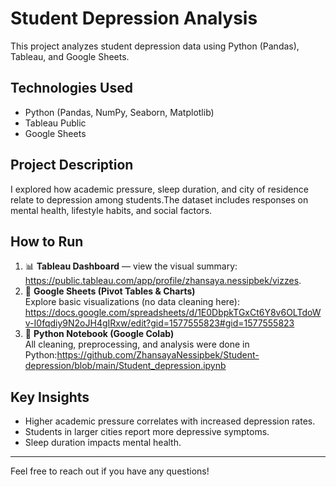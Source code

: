 # Student Depression Analysis

This project analyzes student depression data using Python (Pandas), Tableau, and Google Sheets.

## Technologies Used

- Python (Pandas, NumPy, Seaborn, Matplotlib)
- Tableau Public
- Google Sheets


## Project Description

I explored how academic pressure, sleep duration, and city of residence relate to depression among students.The dataset includes responses on mental health, lifestyle habits, and social factors.

## How to Run

1.  📊 **Tableau Dashboard** — view the visual summary:  https://public.tableau.com/app/profile/zhansaya.nessipbek/vizzes.  
2.  🧮 **Google Sheets (Pivot Tables & Charts)**  
   Explore basic visualizations (no data cleaning here): https://docs.google.com/spreadsheets/d/1E0DbpkTGxCt6Y8v6OLTdoWv-I0fqdiy9N2oJH4gIRxw/edit?gid=1577555823#gid=1577555823
3.  🐍 **Python Notebook (Google Colab)**  
   All cleaning, preprocessing, and analysis were done in Python:https://github.com/ZhansayaNessipbek/Student-depression/blob/main/Student_depression.ipynb

## Key Insights

- Higher academic pressure correlates with increased depression rates.  
- Students in larger cities report more depressive symptoms.  
- Sleep duration impacts mental health.

---

Feel free to reach out if you have any questions!
